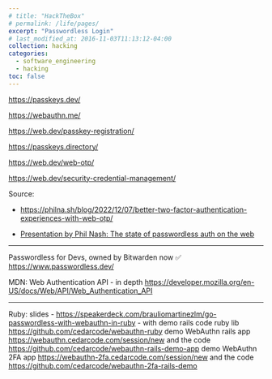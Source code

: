 ```yaml
---
# title: "HackTheBox"
# permalink: /life/pages/
excerpt: "Passwordless Login"
# last_modified_at: 2016-11-03T11:13:12-04:00
collection: hacking
categories:
  - software_engineering
  - hacking
toc: false
---
```


<https://passkeys.dev/>

<https://webauthn.me/>

<https://web.dev/passkey-registration/>

<https://passkeys.directory/>

<https://web.dev/web-otp/>


<https://web.dev/security-credential-management/>

Source: 
- <https://philna.sh/blog/2022/12/07/better-two-factor-authentication-experiences-with-web-otp/>

- [Presentation by Phil Nash: The state of passwordless auth on the web](https://www.slideshare.net/PhilNash4/the-state-of-passwordless-auth-on-the-web-256910360)

---

Passwordless for Devs, owned by Bitwarden now ✅
<https://www.passwordless.dev/>

MDN: Web Authentication API - in depth
<https://developer.mozilla.org/en-US/docs/Web/API/Web_Authentication_API>

---

Ruby:
slides - <https://speakerdeck.com/brauliomartinezlm/go-passwordless-with-webauthn-in-ruby> - with demo rails code
ruby lib <https://github.com/cedarcode/webauthn-ruby>
demo WebAuthn rails app <https://webauthn.cedarcode.com/session/new>
and the code <https://github.com/cedarcode/webauthn-rails-demo-app>
demo WebAuthn 2FA app <https://webauthn-2fa.cedarcode.com/session/new>
and the code <https://github.com/cedarcode/webauthn-2fa-rails-demo>
